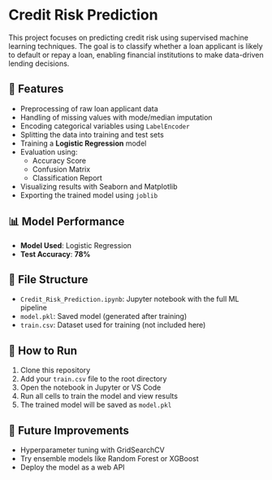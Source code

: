 # Credit Risk Prediction

This project focuses on predicting credit risk using supervised machine learning techniques. The goal is to classify whether a loan applicant is likely to default or repay a loan, enabling financial institutions to make data-driven lending decisions.

## 📌 Features

- Preprocessing of raw loan applicant data
- Handling of missing values with mode/median imputation
- Encoding categorical variables using `LabelEncoder`
- Splitting the data into training and test sets
- Training a **Logistic Regression** model
- Evaluation using:
  - Accuracy Score
  - Confusion Matrix
  - Classification Report
- Visualizing results with Seaborn and Matplotlib
- Exporting the trained model using `joblib`

## 📊 Model Performance

- **Model Used**: Logistic Regression  
- **Test Accuracy**: **78%**

## 📁 File Structure

- `Credit_Risk_Prediction.ipynb`: Jupyter notebook with the full ML pipeline
- `model.pkl`: Saved model (generated after training)
- `train.csv`: Dataset used for training (not included here)

## 🚀 How to Run

1. Clone this repository
2. Add your `train.csv` file to the root directory
3. Open the notebook in Jupyter or VS Code
4. Run all cells to train the model and view results
5. The trained model will be saved as `model.pkl`

## 🧠 Future Improvements

- Hyperparameter tuning with GridSearchCV
- Try ensemble models like Random Forest or XGBoost
- Deploy the model as a web API
